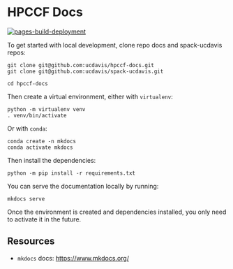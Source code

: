 # HPCCF Docs

[![pages-build-deployment](https://github.com/ucdavis/hpccf-docs/actions/workflows/pages/pages-build-deployment/badge.svg)](https://github.com/ucdavis/hpccf-docs/actions/workflows/pages/pages-build-deployment)

To get started with local development, clone repo docs and spack-ucdavis repos:

    git clone git@github.com:ucdavis/hpccf-docs.git
    git clone git@github.com:ucdavis/spack-ucdavis.git

    cd hpccf-docs

Then create a virtual environment, either with `virtualenv`:

    python -m virtualenv venv
    . venv/bin/activate

Or with `conda`:

    conda create -n mkdocs
    conda activate mkdocs

Then install the dependencies:

    python -m pip install -r requirements.txt

You can serve the documentation locally by running:

    mkdocs serve

Once the environment is created and dependencies installed, you only need to activate it in the future.

## Resources

- `mkdocs` docs: https://www.mkdocs.org/
